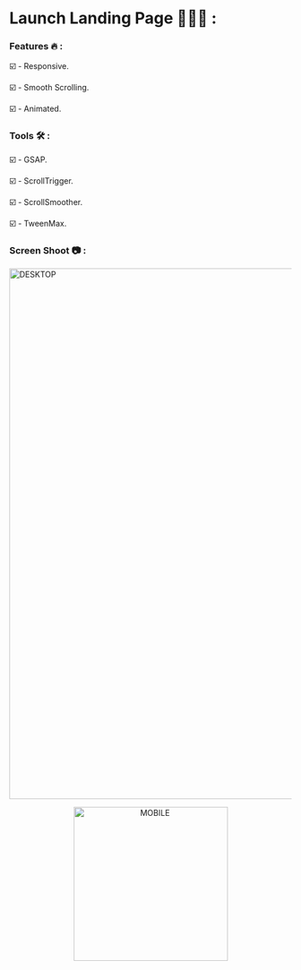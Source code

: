 # Launch Landing Page 👨🏽‍💻 :    

### Features 🔥 :


☑️ - Responsive.

☑️ - Smooth Scrolling.

☑️ - Animated.

### Tools 🛠️ :

☑️ - GSAP.
  
☑️ - ScrollTrigger.
  
☑️ - ScrollSmoother.
  
☑️ - TweenMax.
 
 ### Screen Shoot 📷 :

<img width="948" alt="DESKTOP" src="https://github.com/moadhamousti/Lunch-Landing-Page/assets/118165767/c711d380-cbb8-482f-a347-91b124f9ff28">


<p align="center">
  <img width="275" alt="MOBILE" src="https://github.com/moadhamousti/Lunch-Landing-Page/assets/118165767/76b1f81f-69e8-4f02-9fca-fdbf2fa7be70">
</p>

